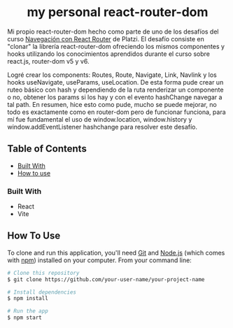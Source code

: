 <h1 align="center">my personal react-router-dom</h1>

<div align="left">
   Mi propio react-router-dom hecho como parte de uno de los desafíos del curso 
   <a href="https://platzi.com/cursos/react-router/">Navegación con React Router</a> de Platzi.
   El desafío consiste en "clonar" la librería react-router-dom ofreciendo los mismos componentes y hooks utilizando los conocimientos aprendidos durante el curso sobre react.js, router-dom v5 y v6.

   Logré crear los components: Routes, Route, Navigate, Link, Navlink y los hooks useNavigate, useParams,
   useLocation. De esta forma pude crear un ruteo básico con hash y dependiendo de la ruta renderizar un
   componente o no, obtener los params si los hay y con el evento hashChange navegar a tal path.
   En resumen, hice esto como pude, mucho se puede mejorar, no todo es exactamente como en router-dom pero de funcionar funciona, para mí fue fundamental el uso de window.location, window.history y window.addEventListener hashchange para resolver este desafío.
</div>

<!-- TABLE OF CONTENTS -->

## Table of Contents

- [Built With](#built-with)
- [How to use](#how-to-use)

<!-- OVERVIEW -->

### Built With

<!-- This section should list any major frameworks that you built your project using. Here are a few examples.-->

- React
- Vite

## How To Use

<!-- Example: -->

To clone and run this application, you'll need [Git](https://git-scm.com) and [Node.js](https://nodejs.org/en/download/) (which comes with [npm](http://npmjs.com)) installed on your computer. From your command line:

```bash
# Clone this repository
$ git clone https://github.com/your-user-name/your-project-name

# Install dependencies
$ npm install

# Run the app
$ npm start
```

